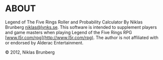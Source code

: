 # ABOUT
Legend of The Five Rings Roller and Probability Calculator By Niklas Brunberg <niklas@lynks.se>. This software is intended to supplement players and game masters when playing Legend of the Five Rings RPG [www.l5r.com/rpg](http://www.l5r.com/rpg). The author is not affiliated with or endorsed by Alderac Entertainment. 

© 2012, Niklas Brunberg
